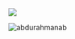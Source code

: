 
           










  <img align="center" src="https://wakatime.com/badge/user/e7a0b101-5e66-473c-82c1-35c9676ad3f3.svg)](https://wakatime.com/@e7a0b101-5e66-473c-82c1-35c9676ad3f3"/>



<p><img align="center" src="https://github-readme-streak-stats.herokuapp.com/?user=abdurahmanab&" alt="abdurahmanab" /></p>
